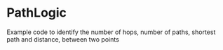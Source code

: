 # PathLogic
Example code to identify the number of hops, number of paths, shortest path and distance, between two points
